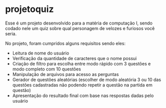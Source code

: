 # projetoquiz
Esse é um projeto desenvolvido para a matéria de computação I, sendo codado nele um quiz sobre qual personagem de velozes e furiosos você seria.

No projeto, foram cumpridos alguns requisitos sendo eles:
- Leitura de nome do usuário
- Verificação da quantidade de caracteres que o nome possui
- Criação de filtro para escolha entre modo rápido com 3 questões e modo completo com 10 questões
- Manipulação de arquivos para acesso as perguntas
- Gerador de questões aleatórias (escolher de modo aleatória 3 ou 10 das questões cadastradas não podendo repetir a questão na partida em questão)
- Apresentação do resultado final com base nas respostas dadas pelo usuário
